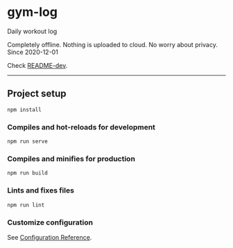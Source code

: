 # gym-log
Daily workout log

Completely offline. Nothing is uploaded to cloud. No worry about privacy.
Since 2020-12-01

Check [README-dev](./README-dev.md).

---

## Project setup
```
npm install
```

### Compiles and hot-reloads for development
```
npm run serve
```

### Compiles and minifies for production
```
npm run build
```

### Lints and fixes files
```
npm run lint
```

### Customize configuration
See [Configuration Reference](https://cli.vuejs.org/config/).
